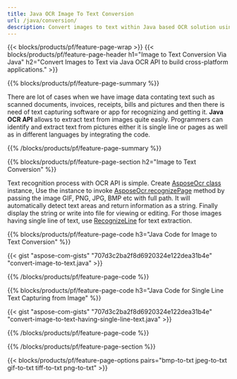```yaml
---
title: Java OCR Image To Text Conversion
url: /java/conversion/
description: Convert images to text within Java based OCR solution using Java OCR library.
---
```


{{< blocks/products/pf/feature-page-wrap >}}
{{< blocks/products/pf/feature-page-header h1="Image to Text Conversion Via Java" h2="Convert Images to Text via Java OCR API to build cross-platform applications." >}}

{{% blocks/products/pf/feature-page-summary %}}

There are lot of cases when we have image data contating text such as scanned documents, invoices, receipts, bills and pictures and then there is need of text capturing software or app for recognizing and getting it. **Java OCR API** allows to extract text from images quite easily. Programmers can identify and extract text from pictures either it is single line or pages as well as in different languages by integrating the code. 

{{% /blocks/products/pf/feature-page-summary  %}}

{{% blocks/products/pf/feature-page-section  h2="Image to Text Conversion" %}}

Text recognition process with OCR API is simple. Create [AsposeOcr class](https://apireference.aspose.com/ocr/java/com.aspose.ocr/AsposeOCR) instance, Use the instance to invoke [AsposeOcr.recognizePage](https://apireference.aspose.com/ocr/java/com.aspose.ocr/AsposeOCR#RecognizePage-java.lang.String-) method by passing the image GIF, PNG, JPG, BMP etc with full path. It will automatically detect text areas and return information as a string. Finally display the string or write into file for viewing or editing. For those images having single line of text, use [RecognizeLine](https://apireference.aspose.com/ocr/java/com.aspose.ocr/AsposeOCR#RecognizeLine-java.lang.String-) for text extraction. 

{{% blocks/products/pf/feature-page-code h3="Java Code for Image to Text Conversion" %}}

{{< gist "aspose-com-gists" "707d3c2ba2f8d6920324e122dea31b4e" "convert-image-to-text.java" >}}

{{% /blocks/products/pf/feature-page-code  %}}

{{% blocks/products/pf/feature-page-code h3="Java Code for Single Line Text Capturing from Image" %}}

{{< gist "aspose-com-gists" "707d3c2ba2f8d6920324e122dea31b4e" "convert-image-to-text-having-single-line-text.java" >}}

{{% /blocks/products/pf/feature-page-code  %}}

{{% /blocks/products/pf/feature-page-section %}}

{{< blocks/products/pf/feature-page-options pairs="bmp-to-txt jpeg-to-txt gif-to-txt tiff-to-txt png-to-txt" >}}